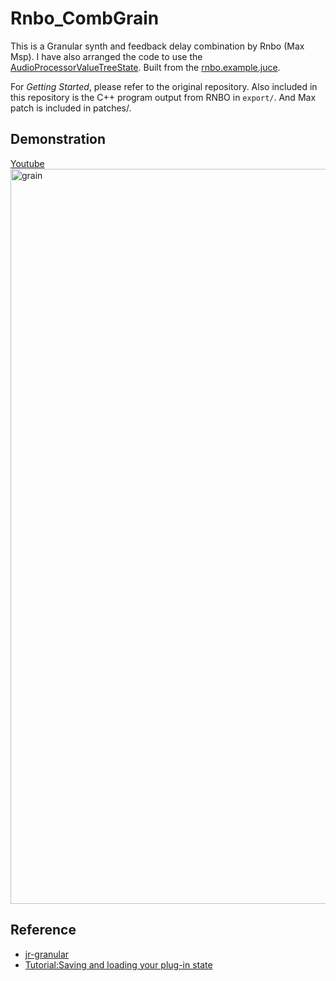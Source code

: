 # Rnbo_CombGrain

This is a Granular synth and feedback delay combination by Rnbo (Max Msp).
I have also arranged the code to use the [AudioProcessorValueTreeState](https://docs.juce.com/master/classAudioProcessorValueTreeState.html).
Built from the [rnbo.example.juce](https://github.com/Cycling74/rnbo.example.juce).  

For *Getting Started*, please refer to the original repository. Also included in this repository is the C++ program output from RNBO in `export/`. And Max patch is included in patches/.

## Demonstration
[Youtube<img width="1176" alt="grain" src="https://github.com/user-attachments/assets/02da2137-e503-4ff8-877f-4a52f74582e3" />](https://youtu.be/msMJf8HhrcQ)

## Reference
- [jr-granular](https://github.com/szkkng/jr-granular)  
- [Tutorial:Saving and loading your plug-in state](https://juce.com/tutorials/tutorial_audio_processor_value_tree_state/)
